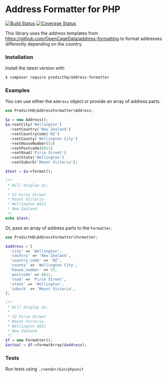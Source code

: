 # Address Formatter for PHP

[![Build Status](https://travis-ci.org/predicthq/address-formatter-php.svg?branch=master)](https://travis-ci.org/predicthq/address-formatter-php)
[![Coverage Status](https://coveralls.io/repos/github/predicthq/address-formatter-php/badge.svg?branch=master)](https://coveralls.io/github/predicthq/address-formatter-php?branch=master)

This library uses the address templates from <https://github.com/OpenCageData/address-formatting> to format addresses
differently depending on the country.

### Installation

Install the latest version with

```bash
$ composer require predicthq/address-formatter
```


### Examples

You can use either the `Address` object or provide an array of address parts.

```php
use PredictHQ\AddressFormatter\Address;

$a = new Address();
$a->setCity('Wellington')
  ->setCountry('New Zealand')
  ->setCountryCode('NZ')
  ->setCounty('Wellington City')
  ->setHouseNumber(53)
  ->setPostcode(6011)
  ->setRoad('Pirie Street')
  ->setState('Wellington')
  ->setSuburb('Mount Victoria');

$text = $a->format();

/**
 * Will display as:
 *
 * 53 Pirie Street
 * Mount Victoria
 * Wellington 6011
 * New Zealand
 */
echo $text;
```

Or, pass an array of address parts to the `Formatter`.

```php
use PredictHQ\AddressFormatter\Formatter;

$address = [
  'city' => 'Wellington',
  'country' => 'New Zealand',
  'country_code' => 'NZ',
  'county' => 'Wellington City',
  'house_number' => 53,
  'postcode' => 6011,
  'road' => 'Pirie Street',
  'state' => 'Wellington',
  'suburb' => 'Mount Victoria',
];

/**
 * Will display as:
 *
 * 53 Pirie Street
 * Mount Victoria
 * Wellington 6011
 * New Zealand
 */
$f = new Formatter();
$actual = $f->formatArray($address);
```

### Tests

Run tests using `./vendor/bin/phpunit`
